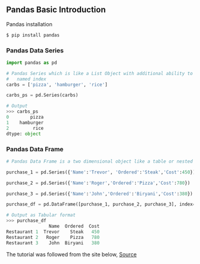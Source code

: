## Pandas Basic Introduction

Pandas installation

```bash
$ pip install pandas
```

### Pandas Data Series
```python
import pandas as pd

# Pandas Series which is like a List Object with additional ability to have
#   named index
carbs = ['pizza', 'hamburger', 'rice']

carbs_ps = pd.Series(carbs)

# Output
>>> carbs_ps
0        pizza
1    hamburger
2         rice
dtype: object
```

### Pandas Data Frame
```python
# Pandas Data Frame is a two dimensional object like a table or nested dictionary which can be used to refer to data

purchase_1 = pd.Series({'Name':'Trevor', 'Ordered':'Steak','Cost':450})

purchase_2 = pd.Series({'Name':'Roger','Ordered':'Pizza','Cost':780})

purchase_3 = pd.Series({'Name':'John','Ordered':'Biryani','Cost':380})

purchase_df = pd.DataFrame([purchase_1, purchase_2, purchase_3], index=['Restaurant 1', 'Restaurant 2', 'Restaurant 3'])

# Output as Tabular format
>>> purchase_df
                Name  Ordered  Cost
Restaurant 1  Trevor    Steak   450
Restaurant 2   Roger    Pizza   780
Restaurant 3    John  Biryani   380
```


The tutorial was followed from the site below,
[Source](https://towardsdatascience.com/improve-data-quality-by-using-the-pandas-library-and-python-34fda752a6b5)